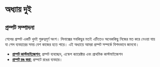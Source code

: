 # অধ্যায় দুই #

## প্রম্পট সম্পাদনা ##

শেলের প্রম্পট একটি খুবই গুরুত্বপূর্ণ অংশ। লিনাক্সের সবকিছুর মতই এটিতেও অনেককিছু নিজের মত করে নেওয়া যায় যা শেল ব্যবহারের সময় বেশ কাজের হতে পারে। এই অধ্যায়ে আমরা প্রম্পট সম্পর্কে বিশদভাবে জানবো।

*  [**প্রম্পট কাস্টমাইজেশন**:](2.2.1.customize.md) প্রম্পট ব্যবচ্ছেদ, এস্কেপ ক্যারেক্টার এবং প্রাথমিক কাস্টমাইজেশন
*  [**প্রম্পট রঙ করা**:](2.2.2.colorprompt.md) প্রম্পটে রঙের ব্যবহার।